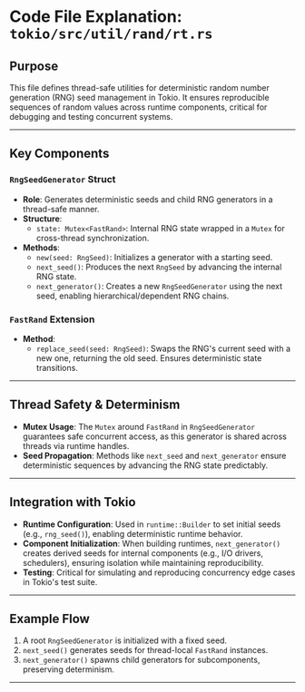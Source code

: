 # Code File Explanation: `tokio/src/util/rand/rt.rs`

## Purpose
This file defines thread-safe utilities for deterministic random number generation (RNG) seed management in Tokio. It ensures reproducible sequences of random values across runtime components, critical for debugging and testing concurrent systems.

---

## Key Components

### `RngSeedGenerator` Struct
- **Role**: Generates deterministic seeds and child RNG generators in a thread-safe manner.
- **Structure**:
  - `state: Mutex<FastRand>`: Internal RNG state wrapped in a `Mutex` for cross-thread synchronization.
- **Methods**:
  - `new(seed: RngSeed)`: Initializes a generator with a starting seed.
  - `next_seed()`: Produces the next `RngSeed` by advancing the internal RNG state.
  - `next_generator()`: Creates a new `RngSeedGenerator` using the next seed, enabling hierarchical/dependent RNG chains.

### `FastRand` Extension
- **Method**:
  - `replace_seed(seed: RngSeed)`: Swaps the RNG's current seed with a new one, returning the old seed. Ensures deterministic state transitions.

---

## Thread Safety & Determinism
- **Mutex Usage**: The `Mutex` around `FastRand` in `RngSeedGenerator` guarantees safe concurrent access, as this generator is shared across threads via runtime handles.
- **Seed Propagation**: Methods like `next_seed` and `next_generator` ensure deterministic sequences by advancing the RNG state predictably.

---

## Integration with Tokio
- **Runtime Configuration**: Used in `runtime::Builder` to set initial seeds (e.g., `rng_seed()`), enabling deterministic runtime behavior.
- **Component Initialization**: When building runtimes, `next_generator()` creates derived seeds for internal components (e.g., I/O drivers, schedulers), ensuring isolation while maintaining reproducibility.
- **Testing**: Critical for simulating and reproducing concurrency edge cases in Tokio's test suite.

---

## Example Flow
1. A root `RngSeedGenerator` is initialized with a fixed seed.
2. `next_seed()` generates seeds for thread-local `FastRand` instances.
3. `next_generator()` spawns child generators for subcomponents, preserving determinism.

---
